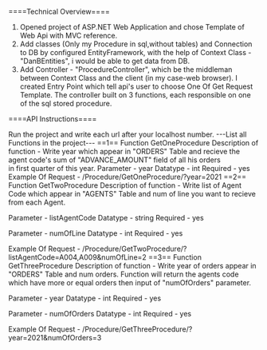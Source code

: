 ====Technical Overview====

1. Opened project of ASP.NET Web Application and chose Template of Web Api with MVC reference.
2. Add classes (Only my Procedure in sql,without tables) and Connection to DB by configured EntityFramework, 
   with the help of Context Class - "DanBEntities", i would be able to get data from DB.
3. Add Controller - "ProcedureController", which be the middleman between Context Class and the client (in my case-web browser).
   I created Entry Point which tell api's user to choose One Of Get Request Template.
   The controller built on 3 functions, each responsible on one of the sql stored procedure.

====API Instructions==== 

Run the project and write each url after your localhost number.
---List all Functions in the project---
==1==
Function GetOneProcedure
Description of function  - Write year which appear in "ORDERS" Table and recieve the agent code's sum of "ADVANCE_AMOUNT" field of all his orders                             
                           in first quarter of this year.
Parameter - year
Datatype - int
Required - yes
Example Of Request - /Procedure/GetOneProcedure/?year=2021
==2==
Function GetTwoProcedure
Description of function - Write list of Agent Code which appear in "AGENTS" Table and num of line you want to recieve from each Agent.

Parameter - listAgentCode
Datatype - string
Required - yes

Parameter - numOfLine
Datatype - int
Required - yes

Example Of Request - /Procedure/GetTwoProcedure/?listAgentCode=A004,A009&numOfLine=2
==3==
Function GetThreeProcedure
Description of function - Write year of orders appear in "ORDERS" Table and num orders. 
                          Function will return the agents code which have more or equal orders then input of "numOfOrders" parameter.

Parameter - year
Datatype - int
Required - yes

Parameter - numOfOrders
Datatype - int
Required - yes

Example Of Request - /Procedure/GetThreeProcedure/?year=2021&numOfOrders=3

